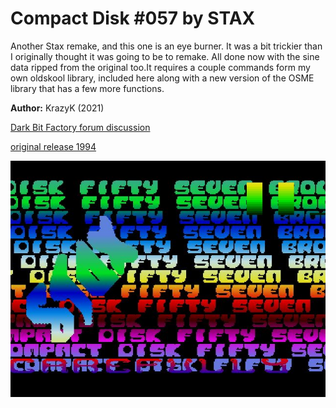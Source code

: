 # Compact Disk #057 by STAX
Another Stax remake, and this one is an eye burner. It was a bit trickier than I originally thought it was going to be to remake. All done now with the sine data ripped from the original too.It requires a couple commands form my own oldskool library, included here along with a new version of the OSME library that has a few more functions.


**Author:** KrazyK (2021)

[Dark Bit Factory forum discussion](https://www.dbfinteractive.com/forum/index.php?topic=6914.msg84902)

[original release 1994](https://demozoo.org/productions/76682/)

![enter image description here](stax57.jpg)